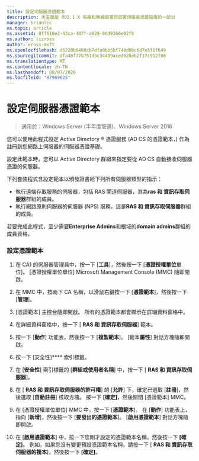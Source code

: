 ```yaml
---
title: 設定伺服器憑證範本
description: 本主題是 802.1 X 有線和無線部署的部署伺服器憑證指南的一部分
manager: brianlic
ms.topic: article
ms.assetid: 8ff610e2-43ca-407f-a828-06d9366e02f0
ms.author: lizross
author: eross-msft
ms.openlocfilehash: d5220b6468cb7dfa0bb5bf748d0bc6d7e5f1f649
ms.sourcegitcommit: dfa48f77b751dbc34409aced628eb2f17c912f08
ms.translationtype: MT
ms.contentlocale: zh-TW
ms.lasthandoff: 08/07/2020
ms.locfileid: "87969625"
---
```

# <a name="configure-the-server-certificate-template"></a>設定伺服器憑證範本

>適用於：Windows Server (半年度管道)、Windows Server 2016

您可以使用此程式設定 Active Directory &reg; 憑證服務 (AD CS 的憑證範本，) 作為註冊到您網路上伺服器的伺服器憑證基礎。

設定此範本時，您可以 Active Directory 群組來指定要從 AD CS 自動接收伺服器憑證的伺服器。

下列套裝程式含設定範本以頒發證書給下列所有伺服器類型的指示：

- 執行遠端存取服務的伺服器，包括 RAS 閘道伺服器，其為**ras 和 資訊存取伺服器**群組的成員。
- 執行網路原則伺服器的伺服器 (NPS) 服務，這是**RAS 和 資訊存取伺服器**群組的成員。

若要完成此程式，至少需要**Enterprise Admins**和根域的**domain admins**群組的成員資格。

### <a name="to-configure-the-certificate-template"></a>設定憑證範本

1.  在 CA1 的伺服器管理員中，按一下 [**工具**]，然後按一下 [**憑證授權單位**單位]。 [憑證授權單位單位] Microsoft Management Console (MMC) 隨即開啟。

2.  在 MMC 中，按兩下 CA 名稱，以滑鼠右鍵按一下 [**憑證範本**]，然後按一下 [**管理**]。

3.  [憑證範本] 主控台隨即開啟。 所有的憑證範本都會顯示在詳細資料窗格中。

4.  在詳細資料窗格中，按一下 [ **RAS 和 資訊存取伺服器**] 範本。

5.  按一下 [**動作**] 功能表，然後按一下 [**複製範本**]。 [範本**屬性**] 對話方塊隨即開啟。

6.  按一下 [安全性]**** 索引標籤。

7.  在 [**安全性**] 索引標籤的 [**群組或使用者名稱**] 中，按一下 [ **RAS 和 資訊存取伺服器**]。

8.  在 [ **RAS 和 資訊存取伺服器的許可權**] 的 [**允許**] 下，確定已選取 [**註冊**]，然後選取 [**自動註冊**] 核取方塊。 按一下 **[確定]**，然後關閉 [憑證範本] MMC。

9.  在 [憑證授權單位單位] MMC 中，按一下 [**憑證範本**]。 在 [**動作**] 功能表上，指向 [**新增**]，然後按一下 [**要發出的憑證範本**]。 [**啟用憑證範本**] 對話方塊隨即開啟。

10. 在 [**啟用憑證範本**] 中，按一下您剛才設定的憑證範本名稱，然後按一下 **[確定]**。 例如，如果您沒有變更預設憑證範本名稱，請按一下 [ **RAS 和 資訊存取伺服器的複本**]，然後按一下 **[確定]**。



